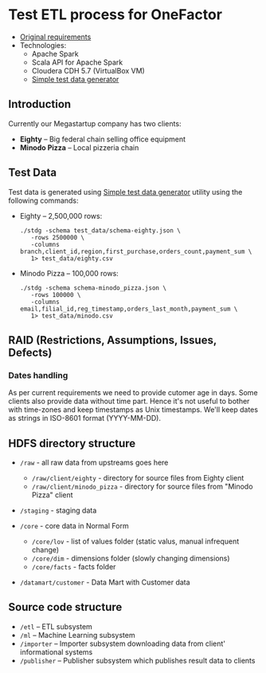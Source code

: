 # Test ETL process for OneFactor

* [Original requirements][requirements.pdf]
* Technologies:
  - Apache Spark
  - Scala API for Apache Spark
  - Cloudera CDH 5.7 (VirtualBox VM)
  - [Simple test data generator][stdg]


## Introduction

Currently our Megastartup company has two clients:

- **Eighty** – Big federal chain selling office equipment
- **Minodo Pizza** – Local pizzeria chain

## Test Data

Test data is generated using [Simple test data generator][stdg] utility using the following commands:

- Eighty – 2,500,000 rows:

      ./stdg -schema test_data/schema-eighty.json \
         -rows 2500000 \
         -columns branch,client_id,region,first_purchase,orders_count,payment_sum \
         1> test_data/eighty.csv

- Minodo Pizza – 100,000 rows:

      ./stdg -schema schema-minodo_pizza.json \
         -rows 100000 \
         -columns email,filial_id,reg_timestamp,orders_last_month,payment_sum \
         1> test_data/minodo.csv

## RAID (Restrictions, Assumptions, Issues, Defects)

### Dates handling

As per current requirements we need to provide cutomer age in days. Some clients also provide data without time part. Hence it's not useful to bother with time-zones and keep timestamps as Unix timestamps. We'll keep dates as strings in ISO-8601 format (YYYY-MM-DD).



## HDFS directory structure

- `/raw` - all raw data from upstreams goes here
  * `/raw/client/eighty` - directory for source files from Eighty client
  * `/raw/client/minodo_pizza` - directory for source files from "Minodo Pizza" client

- `/staging` - staging data

- `/core` - core data in Normal Form
  * `/core/lov` - list of values folder (static valus, manual infrequent change)
  * `/core/dim` - dimensions folder (slowly changing dimensions)
  * `/core/facts` - facts folder

- `/datamart/customer` - Data Mart with Customer data

## Source code structure

- `/etl` – ETL subsystem
- `/ml` – Machine Learning subsystem
- `/importer` – Importer subsystem downloading data from client' informational systems
- `/publisher` – Publisher subsystem which publishes result data to clients

[requirements.pdf]: https://raw.githubusercontent.com/schmooser/onefactor_etl/master/assets/requirements.pdf
[stdg]: #
